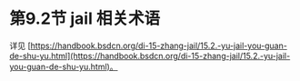 # 第9.2节 jail 相关术语

详见 [https://handbook.bsdcn.org/di-15-zhang-jail/15.2.-yu-jail-you-guan-de-shu-yu.html](https://handbook.bsdcn.org/di-15-zhang-jail/15.2.-yu-jail-you-guan-de-shu-yu.html)。
